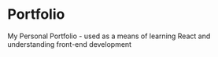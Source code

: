 # Portfolio
My Personal Portfolio - used as a means of learning React and understanding front-end development

